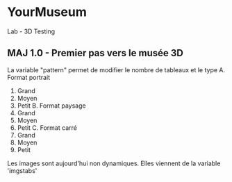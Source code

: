 # YourMuseum
Lab - 3D Testing

## MAJ 1.0 - Premier pas vers le musée 3D
La variable "pattern" permet de modifier le nombre de tableaux et le type
A. Format portrait
  1. Grand
  2. Moyen
  3. Petit
B. Format paysage
  4. Grand
  5. Moyen
  6. Petit
C. Format carré
  1. Grand
  2. Moyen
  3. Petit

Les images sont aujourd'hui non dynamiques. Elles viennent de la variable 'imgstabs'
